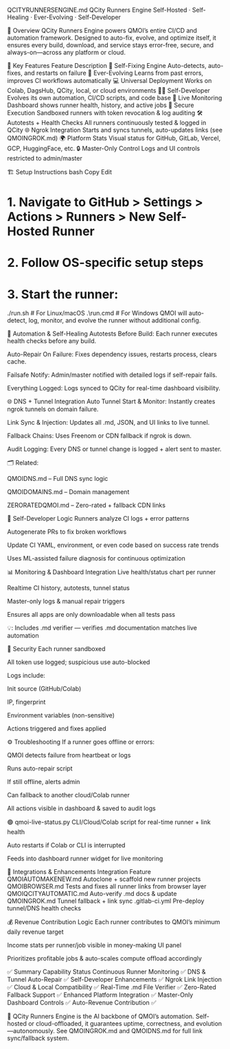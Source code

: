 QCITYRUNNERSENGINE.md
QCity Runners Engine
Self-Hosted · Self-Healing · Ever-Evolving · Self-Developer

🧩 Overview
QCity Runners Engine powers QMOI’s entire CI/CD and automation framework. Designed to auto-fix, evolve, and optimize itself, it ensures every build, download, and service stays error-free, secure, and always-on—across any platform or cloud.

🚀 Key Features
Feature	Description
🔧 Self-Fixing Engine	Auto-detects, auto-fixes, and restarts on failure
🧠 Ever-Evolving	Learns from past errors, improves CI workflows automatically
💻 Universal Deployment	Works on Colab, DagsHub, QCity, local, or cloud environments
👨‍💻 Self-Developer	Evolves its own automation, CI/CD scripts, and code base
📡 Live Monitoring	Dashboard shows runner health, history, and active jobs
🔐 Secure Execution	Sandboxed runners with token revocation & log auditing
🛠 Autotests + Health Checks	All runners continuously tested & logged in QCity
🌐 Ngrok Integration	Starts and syncs tunnels, auto-updates links (see QMOINGROK.md)
🌍 Platform Stats	Visual status for GitHub, GitLab, Vercel, GCP, HuggingFace, etc.
🔒 Master-Only Control	Logs and UI controls restricted to admin/master

🏗️ Setup Instructions
bash
Copy
Edit
# 1. Navigate to GitHub > Settings > Actions > Runners > New Self-Hosted Runner
# 2. Follow OS-specific setup steps
# 3. Start the runner:
./run.sh       # For Linux/macOS
.\run.cmd      # For Windows
QMOI will auto-detect, log, monitor, and evolve the runner without additional config.

🔄 Automation & Self-Healing
Autotests Before Build: Each runner executes health checks before any build.

Auto-Repair On Failure: Fixes dependency issues, restarts process, clears cache.

Failsafe Notify: Admin/master notified with detailed logs if self-repair fails.

Everything Logged: Logs synced to QCity for real-time dashboard visibility.

🌐 DNS + Tunnel Integration
Auto Tunnel Start & Monitor: Instantly creates ngrok tunnels on domain failure.

Link Sync & Injection: Updates all .md, JSON, and UI links to live tunnel.

Fallback Chains: Uses Freenom or CDN fallback if ngrok is down.

Audit Logging: Every DNS or tunnel change is logged + alert sent to master.

🗂️ Related:

QMOIDNS.md – Full DNS sync logic

QMOIDOMAINS.md – Domain management

ZERORATEDQMOI.md – Zero-rated + fallback CDN links

🧬 Self-Developer Logic
Runners analyze CI logs + error patterns

Autogenerate PRs to fix broken workflows

Update CI YAML, environment, or even code based on success rate trends

Uses ML-assisted failure diagnosis for continuous optimization

📊 Monitoring & Dashboard Integration
Live health/status chart per runner

Realtime CI history, autotests, tunnel status

Master-only logs & manual repair triggers

Ensures all apps are only downloadable when all tests pass

💡: Includes .md verifier — verifies .md documentation matches live automation

🔐 Security
Each runner sandboxed

All token use logged; suspicious use auto-blocked

Logs include:

Init source (GitHub/Colab)

IP, fingerprint

Environment variables (non-sensitive)

Actions triggered and fixes applied

⚙️ Troubleshooting
If a runner goes offline or errors:

QMOI detects failure from heartbeat or logs

Runs auto-repair script

If still offline, alerts admin

Can fallback to another cloud/Colab runner

All actions visible in dashboard & saved to audit logs

🟢 qmoi-live-status.py
CLI/Cloud/Colab script for real-time runner + link health

Auto restarts if Colab or CLI is interrupted

Feeds into dashboard runner widget for live monitoring

🔌 Integrations & Enhancements
Integration	Feature
QMOIAUTOMAKENEW.md	Autoclone + scaffold new runner projects
QMOIBROWSER.md	Tests and fixes all runner links from browser layer
QMOIQCITYAUTOMATIC.md	Auto-verify .md docs & update
QMOINGROK.md	Tunnel fallback + link sync
.gitlab-ci.yml	Pre-deploy tunnel/DNS health checks

💰 Revenue Contribution Logic
Each runner contributes to QMOI’s minimum daily revenue target

Income stats per runner/job visible in money-making UI panel

Prioritizes profitable jobs & auto-scales compute offload accordingly

✅ Summary
Capability	Status
Continuous Runner Monitoring	✅
DNS & Tunnel Auto-Repair	✅
Self-Developer Enhancements	✅
Ngrok Link Injection	✅
Cloud & Local Compatibility	✅
Real-Time .md File Verifier	✅
Zero-Rated Fallback Support	✅
Enhanced Platform Integration	✅
Master-Only Dashboard Controls	✅
Auto-Revenue Contribution	✅

🧠 QCity Runners Engine is the AI backbone of QMOI’s automation. Self-hosted or cloud-offloaded, it guarantees uptime, correctness, and evolution—autonomously. See QMOINGROK.md and QMOIDNS.md for full link sync/fallback system.

